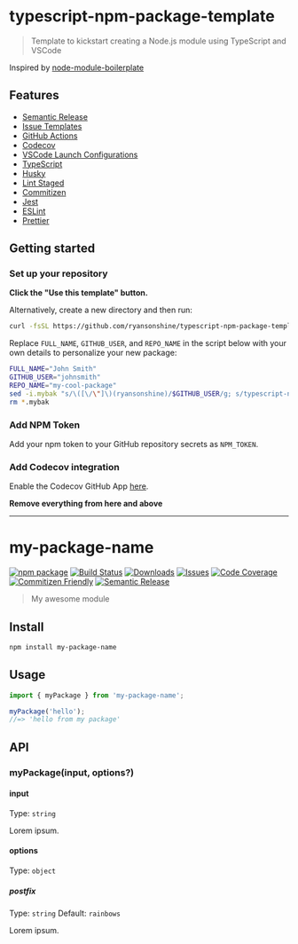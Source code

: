 # typescript-npm-package-template

> Template to kickstart creating a Node.js module using TypeScript and VSCode

Inspired by [node-module-boilerplate](https://github.com/sindresorhus/node-module-boilerplate)

## Features

- [Semantic Release](https://github.com/semantic-release/semantic-release)
- [Issue Templates](https://github.com/ryansonshine/typescript-npm-package-template/tree/main/.github/ISSUE_TEMPLATE)
- [GitHub Actions](https://github.com/ryansonshine/typescript-npm-package-template/tree/main/.github/workflows)
- [Codecov](https://about.codecov.io/)
- [VSCode Launch Configurations](https://github.com/ryansonshine/typescript-npm-package-template/blob/main/.vscode/launch.json)
- [TypeScript](https://www.typescriptlang.org/)
- [Husky](https://github.com/typicode/husky)
- [Lint Staged](https://github.com/okonet/lint-staged)
- [Commitizen](https://github.com/search?q=commitizen)
- [Jest](https://jestjs.io/)
- [ESLint](https://eslint.org/)
- [Prettier](https://prettier.io/)

## Getting started

### Set up your repository

**Click the "Use this template" button.**

Alternatively, create a new directory and then run:

```bash
curl -fsSL https://github.com/ryansonshine/typescript-npm-package-template/archive/main.tar.gz | tar -xz --strip-components=1
```

Replace `FULL_NAME`, `GITHUB_USER`, and `REPO_NAME` in the script below with your own details to personalize your new package:

```bash
FULL_NAME="John Smith"
GITHUB_USER="johnsmith"
REPO_NAME="my-cool-package"
sed -i.mybak "s/\([\/\"]\)(ryansonshine)/$GITHUB_USER/g; s/typescript-npm-package-template\|my-package-name/$REPO_NAME/g; s/Test Name/$FULL_NAME/g" package.json package-lock.json README.md
rm *.mybak
```

### Add NPM Token

Add your npm token to your GitHub repository secrets as `NPM_TOKEN`.

### Add Codecov integration

Enable the Codecov GitHub App [here](https://github.com/apps/codecov).

**Remove everything from here and above**

---

# my-package-name

[![npm package][npm-img]][npm-url]
[![Build Status][build-img]][build-url]
[![Downloads][downloads-img]][downloads-url]
[![Issues][issues-img]][issues-url]
[![Code Coverage][codecov-img]][codecov-url]
[![Commitizen Friendly][commitizen-img]][commitizen-url]
[![Semantic Release][semantic-release-img]][semantic-release-url]

> My awesome module

## Install

```bash
npm install my-package-name
```

## Usage

```ts
import { myPackage } from 'my-package-name';

myPackage('hello');
//=> 'hello from my package'
```

## API

### myPackage(input, options?)

#### input

Type: `string`

Lorem ipsum.

#### options

Type: `object`

##### postfix

Type: `string`
Default: `rainbows`

Lorem ipsum.

[build-img]:https://github.com/ryansonshine/typescript-npm-package-template/actions/workflows/release.yml/badge.svg
[build-url]:https://github.com/ryansonshine/typescript-npm-package-template/actions/workflows/release.yml
[downloads-img]:https://img.shields.io/npm/dt/typescript-npm-package-template
[downloads-url]:https://www.npmtrends.com/typescript-npm-package-template
[npm-img]:https://img.shields.io/npm/v/typescript-npm-package-template
[npm-url]:https://www.npmjs.com/package/typescript-npm-package-template
[issues-img]:https://img.shields.io/github/issues/ryansonshine/typescript-npm-package-template
[issues-url]:https://github.com/ryansonshine/typescript-npm-package-template/issues
[codecov-img]:https://codecov.io/gh/ryansonshine/typescript-npm-package-template/branch/main/graph/badge.svg
[codecov-url]:https://codecov.io/gh/ryansonshine/typescript-npm-package-template
[semantic-release-img]:https://img.shields.io/badge/%20%20%F0%9F%93%A6%F0%9F%9A%80-semantic--release-e10079.svg
[semantic-release-url]:https://github.com/semantic-release/semantic-release
[commitizen-img]:https://img.shields.io/badge/commitizen-friendly-brightgreen.svg
[commitizen-url]:http://commitizen.github.io/cz-cli/
